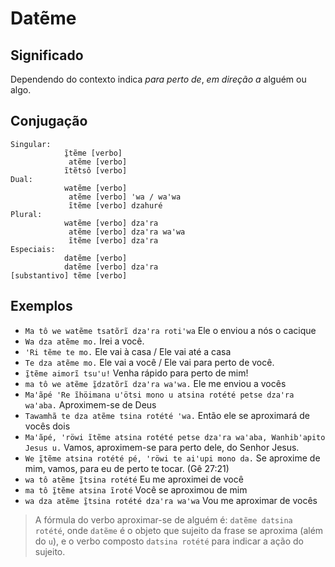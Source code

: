 # Datẽme

## Significado

Dependendo do contexto indica *para perto de*, *em direção a* alguém ou algo.

## Conjugação

```text
Singular:
            ĩ̱tẽme [verbo]
             atẽme [verbo]
            ĩtẽtsô [verbo]
Dual:
            watẽme [verbo] 
             atẽme [verbo] ꞌwa / waꞌwa
             ĩtẽme [verbo] dzahuré
Plural:
            watẽme [verbo] dzaꞌra
             atẽme [verbo] dzaꞌra waꞌwa
             ĩtẽme [verbo] dzaꞌra
Especiais:
            datẽme [verbo]  
            datẽme [verbo] dzaꞌra
[substantivo] tẽme [verbo]
```

## Exemplos

- `Ma tô we watẽme tsatõrĩ dzaꞌra rotiꞌwa` Ele o enviou a nós o cacique
- `Wa dza atẽme mo.` Irei a você. 
- `'Ri tẽme te mo.` Ele vai à casa / Ele vai até a casa
- `Te dza atẽme mo.` Ele vai a você / Ele vai para perto de você.
- `ĩ̱tẽme aimorĩ tsuꞌu!` Venha rápido para perto de mim!
- `ma tô we atẽme ĩ̱dzatõrĩ dzaꞌra waꞌwa.` Ele me enviou a vocês
- `Maꞌãpé ꞌRe ĩhöimana uꞌötsi mono u atsina rotété petse dzaꞌra waꞌaba.` Aproximem-se de Deus
- `Tawamhã te dza atẽme tsina rotété ꞌwa.` Então ele se aproximará de vocês dois
- `Maꞌãpé, ꞌröwi ĩtẽme atsina rotété petse dzaꞌra waꞌaba, Wanhibꞌapito Jesus u.` Vamos, aproximem-se para perto dele, do Senhor Jesus.
- `We ĩ̱tẽme atsina rotété pé, ꞌröwi te aiꞌupi mono da.` Se aproxime de mim, vamos, para eu de perto te tocar. (Gê 27:21)
- `wa tô atẽme ĩ̱tsina rotété` Eu me aproximei de você
- `ma tô ĩ̱tẽme atsina ĩroté` Você se aproximou de mim
- `wa dza atẽme ĩ̱tsina rotété dzaꞌra waꞌwa` Vou me aproximar de vocês
> A fórmula do verbo aproximar-se de alguém é: `datẽme datsina rotété`, onde `datẽme` é o objeto que sujeito da frase se aproxima (além do `u`), e o verbo composto `datsina rotété` para indicar a ação do sujeito.
